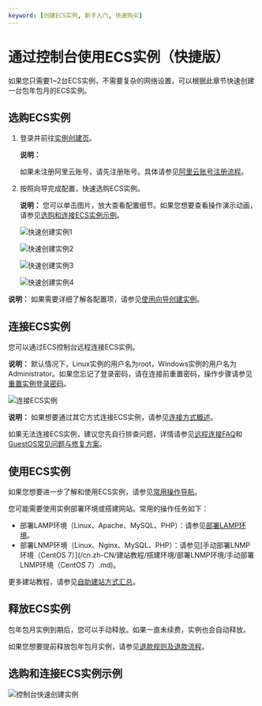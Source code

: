 ```yaml
---
keyword: [创建ECS实例, 新手入门, 快速购买]
---
```


# 通过控制台使用ECS实例（快捷版）

如果您只需要1~2台ECS实例，不需要复杂的网络设置，可以根据此章节快速创建一台包年包月的ECS实例。

## 选购ECS实例

1.  登录并前往[实例创建页](https://ecs-buy.aliyun.com/wizard/#/)。

    **说明：**

    如果未注册阿里云账号，请先注册账号。具体请参见[阿里云账号注册流程](https://help.aliyun.com/knowledge_detail/37195.htm)。

2.  按照向导完成配置，快速选购ECS实例。

    **说明：** 您可以单击图片，放大查看配置细节。如果您想要查看操作演示动画，请参见[选购和连接ECS实例示例](#section_zh1_gfe_ttp)。

    ![快速创建实例1](https://static-aliyun-doc.oss-cn-hangzhou.aliyuncs.com/assets/img/zh-CN/0098032061/p167374.png)

    ![快速创建实例2](https://static-aliyun-doc.oss-cn-hangzhou.aliyuncs.com/assets/img/zh-CN/1326330061/p167375.png)

    ![快速创建实例3](https://static-aliyun-doc.oss-cn-hangzhou.aliyuncs.com/assets/img/zh-CN/1326330061/p167376.png)

    ![快速创建实例4](https://static-aliyun-doc.oss-cn-hangzhou.aliyuncs.com/assets/img/zh-CN/1326330061/p167377.png)


**说明：** 如果需要详细了解各配置项，请参见[使用向导创建实例](/cn.zh-CN/实例/创建实例/使用向导创建实例.md)。

## 连接ECS实例

您可以通过ECS控制台远程连接ECS实例。

**说明：** 默认情况下，Linux实例的用户名为root，Windows实例的用户名为Administrator。如果您忘记了登录密码，请在连接前重置密码，操作步骤请参见[重置实例登录密码](/cn.zh-CN/实例/管理实例/重置实例登录密码.md)。

![连接ECS实例](https://static-aliyun-doc.oss-cn-hangzhou.aliyuncs.com/assets/img/zh-CN/5489222061/p131461.png)

**说明：** 如果想要通过其它方式连接ECS实例，请参见[连接方式概述](/cn.zh-CN/实例/连接实例/连接方式概述.md)。

如果无法连接ECS实例，建议您先自行排查问题，详情请参见[远程连接FAQ]()和[GuestOS常见问题与修复方案](https://help.aliyun.com/document_detail/175789.html)。

## 使用ECS实例

如果您想要进一步了解和使用ECS实例，请参见[常用操作导航](/cn.zh-CN/最佳实践/常用操作导航.md)。

您可能需要使用实例部署环境或搭建网站。常用的操作任务如下：

-   部署LAMP环境（Linux、Apache、MySQL、PHP）：请参见[部署LAMP环境](/cn.zh-CN/建站教程/搭建环境/部署LAMP环境.md)。
-   部署LNMP环境（Linux、Nginx、MySQL、PHP）：请参见[手动部署LNMP环境（CentOS 7）](/cn.zh-CN/建站教程/搭建环境/部署LNMP环境/手动部署LNMP环境（CentOS 7）.md)。

更多建站教程，请参见[自助建站方式汇总](/cn.zh-CN/建站教程/自助建站方式汇总.md)。

## 释放ECS实例

包年包月实例到期后，您可以手动释放。如果一直未续费，实例也会自动释放。

如果您想要提前释放包年包月实例，请参见[退款规则及退款流程](https://help.aliyun.com/document_detail/37096.html)。

## 选购和连接ECS实例示例

![控制台快速创建实例](https://static-aliyun-doc.oss-cn-hangzhou.aliyuncs.com/assets/img/zh-CN/1098032061/p103885.gif)

